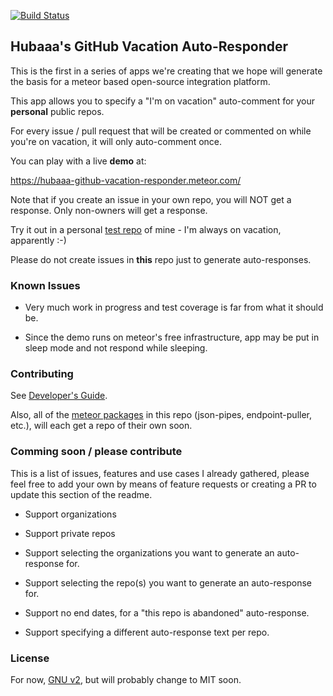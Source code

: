 [![Build Status](https://travis-ci.org/rbabayoff/hubaaa-github-vacation-responder.svg)](https://travis-ci.org/rbabayoff/hubaaa-github-vacation-responder)

## Hubaaa's GitHub Vacation Auto-Responder

This is the first in a series of apps we're creating that we hope will generate the basis for a meteor based open-source integration platform.

This app allows you to specify a "I'm on vacation" auto-comment for your **personal** public repos.

For every issue / pull request that will be created or commented on while you're on vacation, it will only auto-comment once.

You can play with a live **demo** at:

https://hubaaa-github-vacation-responder.meteor.com/

Note that if you create an issue in your own repo, you will NOT get a response. Only non-owners will get a response.

Try it out in a personal [test repo](https://github.com/rbabayoff/github-app-test-repo) of mine - I'm always on vacation, apparently :-)

Please do not create issues in **this** repo just to generate auto-responses.

### Known Issues

- Very much work in progress and test coverage is far from what it should be.

- Since the demo runs on meteor's free infrastructure, app may be put in sleep mode and not respond while sleeping.

### Contributing

See [Developer's Guide](DevGuide.md).

Also, all of the [meteor packages](packages) in this repo (json-pipes, endpoint-puller, etc.), will each get a repo of their own soon.

### Comming soon / please contribute

This is a list of issues, features and use cases I already gathered, please feel free to add your own by means of feature requests or creating a PR to update this section of the readme.

- Support organizations

- Support private repos

- Support selecting the organizations you want to generate an auto-response for.

- Support selecting the repo(s) you want to generate an auto-response for.

- Support no end dates, for a "this repo is abandoned" auto-response.

- Support specifying a different auto-response text per repo.

### License

For now, [GNU v2](LICENSE.md), but will probably change to MIT soon.
